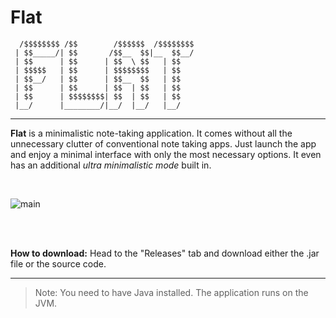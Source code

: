 # Flat

      /$$$$$$$$ /$$        /$$$$$$  /$$$$$$$$
     | $$_____/| $$       /$$__  $$|__  $$__/
     | $$      | $$      | $$  \ $$   | $$
     | $$$$$   | $$      | $$$$$$$$   | $$
     | $$__/   | $$      | $$__  $$   | $$
     | $$      | $$      | $$  | $$   | $$
     | $$      | $$$$$$$$| $$  | $$   | $$
     |__/      |________/|__/  |__/   |__/
 
__________
**Flat** is a minimalistic note-taking application.
It comes without all the unnecessary clutter of conventional note taking apps.
Just launch the app and enjoy a minimal interface with only the most necessary options.
It even has an additional *ultra minimalistic mode* built  in. 

<br>

![main](https://user-images.githubusercontent.com/83369645/212772201-884a0d84-742d-41c5-b25c-b1b1b3d7436b.png)

 
<br>

<br>
 
**How to download:**
Head to the "Releases" tab and download either the .jar  file or the source code.

_________

    

> Note: You need to have Java installed. The application runs on the JVM. 

